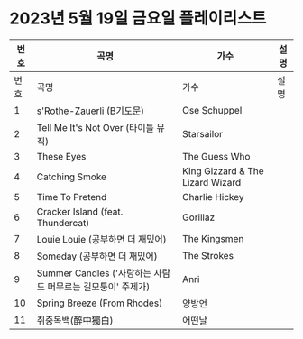 # 2023년 5월 19일 금요일 플레이리스트

| 번호 | 곡명 | 가수 | 설명 |
|------|------|------|------|
| 번호 | 곡명 | 가수 | 설명 |
| 1 | s'Rothe-Zauerli (B기도문) | Ose Schuppel |  |
| 2 | Tell Me It's Not Over (타이틀 뮤직) | Starsailor |  |
| 3 | These Eyes | The Guess Who |  |
| 4 | Catching Smoke | King Gizzard & The Lizard Wizard |  |
| 5 | Time To Pretend | Charlie Hickey |  |
| 6 | Cracker Island (feat. Thundercat) | Gorillaz |  |
| 7 | Louie Louie (공부하면 더 재밌어) | The Kingsmen |  |
| 8 | Someday (공부하면 더 재밌어) | The Strokes |  |
| 9 | Summer Candles ('사랑하는 사람도 머무르는 길모퉁이' 주제가) | Anri |  |
| 10 | Spring Breeze (From Rhodes) | 양방언 |  |
| 11 | 취중독백(醉中獨白) | 어떤날 |  |
